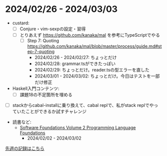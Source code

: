 # 2024/02/26 - 2024/03/03

- custard:
    - [ ] Conjure・vim-sexpの設定・習得
    - [ ] とりあえず <https://github.com/kanaka/mal> を参考にTypeScriptでやる
        - [ ] Step 7: Quoting <https://github.com/kanaka/mal/blob/master/process/guide.md#step-7-quoting>
            - 2024/02/26 - 2024/02/27: ちょっとだけ
            - 2024/02/28: grammar.tsができたっぽい
            - 2024/02/29: ちょっとだけ。reader.tsの型エラーを直した
            - 2024/03/01 - 2024/03/02: ちょっとだけ。今日はテストを一部だけ修正
- Haskell入門コンテンツ:
    - [ ] 課題18の不足箇所を埋める
- [ ] stackからcabal-installに乗り換えて、cabal replで、私がstack replでやっていたことができるか試すチャレンジ
- 読書など:
    - [Software Foundations Volume 2 Programming Language Foundations](https://softwarefoundations.cis.upenn.edu/plf-current/index.html)
        - 2024/02/02 - 2024/03/02

[先週の記録はこちら](https://github.com/igrep/daily-commits/blob/b7f638731fdec23746316f7ffdcdb4852139fb3e/yesterday.md)
